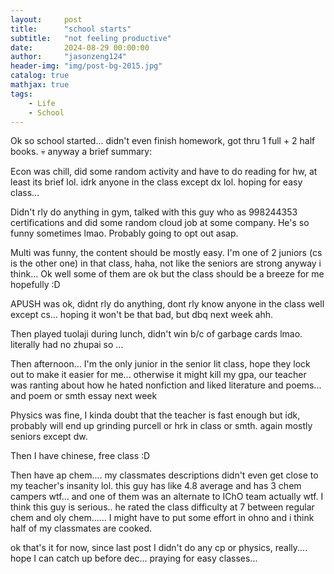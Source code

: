 ```yaml
---
layout:     post
title:      "school starts"
subtitle:   "not feeling productive"
date:       2024-08-29 00:00:00
author:     "jasonzeng124"
header-img: "img/post-bg-2015.jpg"
catalog: true
mathjax: true
tags:
    - Life
    - School
---
```


Ok so school started... didn't even finish homework, got thru 1 full + 2 half books. :skull: anyway a brief summary:

Econ was chill, did some random activity and have to do reading for hw, at least its brief lol. idrk anyone in the class except dx lol. hoping for easy class...

Didn't rly do anything in gym, talked with this guy who as 998244353 certifications and did some random cloud job at some company. He's so funny sometimes lmao. Probably going to opt out asap.

Multi was funny, the content should be mostly easy. I'm one of 2 juniors (cs is the other one) in that class, haha, not like the seniors are strong anyway i think... Ok well some of them are ok but the class should be a breeze for me hopefully :D

APUSH was ok, didnt rly do anything, dont rly know anyone in the class well except cs... hoping it won't be that bad, but dbq next week ahh.

Then played tuolaji during lunch, didn't win b/c of garbage cards lmao. literally had no zhupai so ...

Then afternoon... I'm the only junior in the senior lit class, hope they lock out to make it easier for me... otherwise it might kill my gpa, our teacher was ranting about how he hated nonfiction and liked literature and poems... and poem or smth essay next week

Physics was fine, I kinda doubt that the teacher is fast enough but idk, probably will end up grinding purcell or hrk in class or smth. again mostly seniors except dw.

Then I have chinese, free class :D

Then have ap chem.... my classmates descriptions didn't even get close to my teacher's insanity lol. this guy has like 4.8 average and has 3 chem campers wtf... and one of them was an alternate to IChO team actually wtf. I think this guy is serious.. he rated the class difficulty at 7 between regular chem and oly chem...... I might have to put some effort in ohno and i think half of my classmates are cooked.

ok that's it for now, since last post I didn't do any cp or physics, really.... hope I can catch up before dec... praying for easy classes...